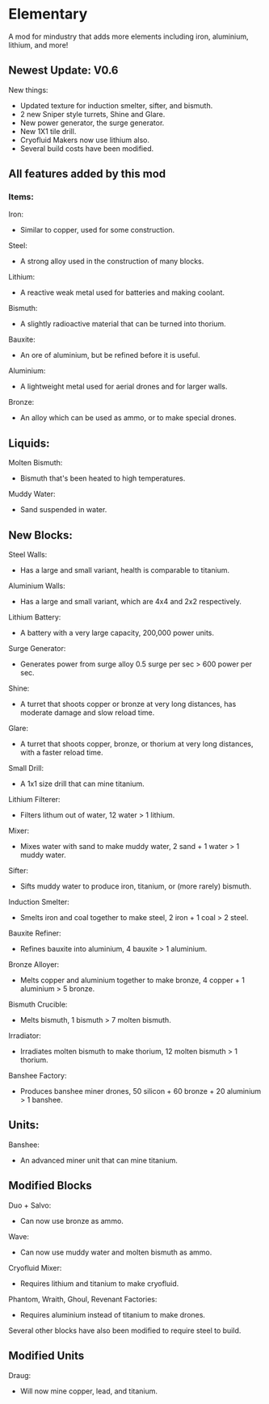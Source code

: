 # Elementary

A mod for mindustry that adds more elements including iron, aluminium, lithium, and more!

## Newest Update: V0.6

New things:
- Updated texture for induction smelter, sifter, and bismuth.
- 2 new Sniper style turrets, Shine and Glare.
- New power generator, the surge generator.
- New 1X1 tile drill.
- Cryofluid Makers now use lithium also.
- Several build costs have been modified.

## All features added by this mod

### Items:

Iron:
- Similar to copper, used for some construction.

Steel:
- A strong alloy used in the construction of many blocks.

Lithium:
- A reactive weak metal used for batteries and making coolant.

Bismuth:
- A slightly radioactive material that can be turned into thorium.

Bauxite:
- An ore of aluminium, but be refined before it is useful.

Aluminium:
- A lightweight metal used for aerial drones and for larger walls.

Bronze:
- An alloy which can be used as ammo, or to make special drones.

## Liquids:

Molten Bismuth:
- Bismuth that's been heated to high temperatures.

Muddy Water:
- Sand suspended in water.

## New Blocks:

Steel Walls:
- Has a large and small variant, health is comparable to titanium.

Aluminium Walls:
- Has a large and small variant, which are 4x4 and 2x2 respectively.

Lithium Battery:
- A battery with a very large capacity, 200,000 power units.

Surge Generator:
- Generates power from surge alloy 0.5 surge per sec > 600 power per sec.

Shine:
- A turret that shoots copper or bronze at very long distances, has moderate damage and slow reload time.

Glare:
- A turret that shoots copper, bronze, or thorium at very long distances, with a  faster reload time.

Small Drill:
- A 1x1 size drill that can mine titanium.

Lithium Filterer:
- Filters lithum out of water, 12 water > 1 lithium.

Mixer:
- Mixes water with sand to make muddy water, 2 sand + 1 water > 1 muddy water.

Sifter:
- Sifts muddy water to produce iron, titanium, or (more rarely) bismuth.

Induction Smelter:
- Smelts iron and coal together to make steel, 2 iron + 1 coal > 2 steel.

Bauxite Refiner:
- Refines bauxite into aluminium, 4 bauxite > 1 aluminium.

Bronze Alloyer:
- Melts copper and aluminium together to make bronze, 4 copper + 1 aluminium > 5 bronze.

Bismuth Crucible:
- Melts bismuth, 1 bismuth > 7 molten bismuth.

Irradiator:
- Irradiates molten bismuth to make thorium, 12 molten bismuth > 1 thorium.

Banshee Factory:
- Produces banshee miner drones, 50 silicon + 60 bronze + 20 aluminium > 1 banshee.

## Units:

Banshee:
- An advanced miner unit that can mine titanium.

## Modified Blocks

Duo + Salvo:
- Can now use bronze as ammo.

Wave:
- Can now use muddy water and molten bismuth as ammo.

Cryofluid Mixer:
- Requires lithium and titanium to make cryofluid.

Phantom, Wraith, Ghoul, Revenant Factories:
- Requires aluminium instead of titanium to make drones.

Several other blocks have also been modified to require steel to build.

## Modified Units

Draug:
- Will now mine copper, lead, and titanium.

